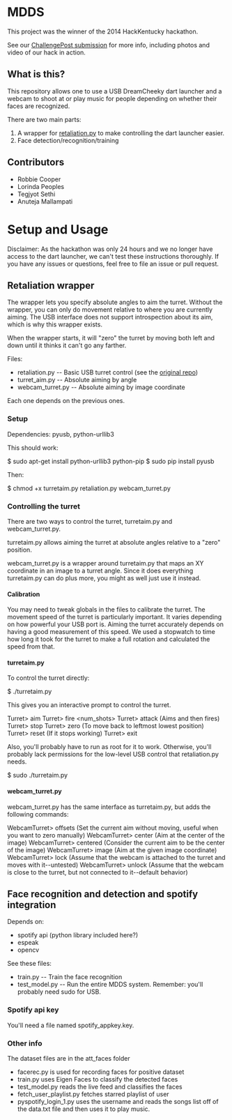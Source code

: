 # MDDS

This project was the winner of the 2014 HackKentucky hackathon.

See our [ChallengePost submission](http://challengepost.com/software/musical-dart-defense-system) for more info, including photos and video of our hack in action.

## What is this?

This repository allows one to use a USB DreamCheeky dart launcher and a webcam to shoot at or play music for people depending on whether their faces are recognized.

There are two main parts:

1. A wrapper for [retaliation.py](https://github.com/codedance/Retaliation) to make controlling the dart launcher easier. 
2. Face detection/recognition/training

## Contributors

- Robbie Cooper
- Lorinda Peoples
- Tegjyot Sethi
- Anuteja Mallampati

# Setup and Usage

Disclaimer: As the hackathon was only 24 hours and we no longer have access to the dart launcher, we can't test these instructions thoroughly. If you have any issues or questions, feel free to file an issue or pull request. 

## Retaliation wrapper

The wrapper lets you specify absolute angles to aim the turret. Without the wrapper, you can only do movement relative to where you are currently aiming. The USB interface does not support introspection about its aim, which is why this wrapper exists.

When the wrapper starts, it will "zero" the turret by moving both left and down until it thinks it can't go any farther.

Files:

- retaliation.py -- Basic USB turret control (see the [original repo](https://github.com/codedance/Retaliation))
- turret_aim.py -- Absolute aiming by angle
- webcam_turret.py -- Absolute aiming by image coordinate

Each one depends on the previous ones. 

### Setup

Dependencies: pyusb, python-urllib3

This should work:

  $ sudo apt-get install python-urllib3 python-pip
  $ sudo pip install pyusb

Then:

  $ chmod +x turretaim.py retaliation.py webcam_turret.py

### Controlling the turret

There are two ways to control the turret, turretaim.py and webcam_turret.py.

turretaim.py allows aiming the turret at absolute angles relative to a "zero" position. 

webcam_turret.py is a wrapper around turretaim.py that maps an XY coordinate in an image to a turret angle. Since it does everything turretaim.py can do plus more, you might as well just use it instead.

#### Calibration

You may need to tweak globals in the files to calibrate the turret. The movement speed of the turret is particularly important. It varies depending on how powerful your USB port is. Aiming the turret accurately depends on having a good measurement of this speed. We used a stopwatch to time how long it took for the turret to make a full rotation and calculated the speed from that. 

#### turretaim.py

To control the turret directly:

  $ ./turretaim.py

This gives you an interactive prompt to control the turret. 

Turret> aim <yaw> <pitch>
Turret> fire <num_shots>
Turret> attack <yaw> <pitch>	(Aims and then fires)
Turret> stop
Turret> zero	(To move back to leftmost lowest position)
Turret> reset	(If it stops working)
Turret> exit

Also, you'll probably have to run as root for it to work. Otherwise, you'll probably lack permissions for the low-level USB control that retaliation.py needs.

  $ sudo ./turretaim.py

#### webcam_turret.py

webcam_turret.py has the same interface as turretaim.py, but adds the following commands:

WebcamTurret> offsets <yaw> <pitch>	(Set the current aim without moving, useful when you want to zero manually)
WebcamTurret> center	(Aim at the center of the image)
WebcamTurret> centered	(Consider the current aim to be the center of the image)
WebcamTurret> image <x> <y>	(Aim at the given image coordinate)
WebcamTurret> lock	(Assume that the webcam is attached to the turret and moves with it--untested)
WebcamTurret> unlock	(Assume that the webcam is close to the turret, but not connected to it--default behavior)

## Face recognition and detection and spotify integration

Depends on:

- spotify api (python library included here?)
- espeak
- opencv

See these files:

- train.py -- Train the face recognition
- test_model.py -- Run the entire MDDS system. Remember: you'll probably need sudo for USB. 

### Spotify api key

You'll need a file named spotify_appkey.key.

### Other info

The dataset files are in the att_faces folder

- facerec.py is used for recording faces for positive dataset
- train.py uses Eigen Faces to classify the detected faces
- test_model.py reads the live feed and classifies the faces
- fetch_user_playlist.py  fetches starred playlist of user
- pyspotify_login_1.py uses the username and reads the songs list off of the data.txt file and then uses it to play music.